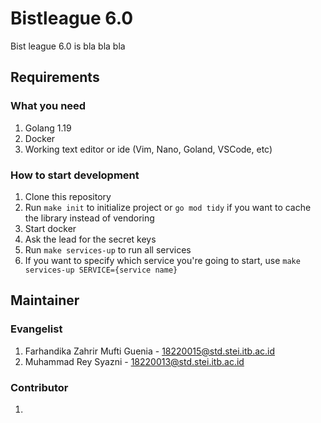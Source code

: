 # Bistleague 6.0
Bist league 6.0 is bla bla bla

## Requirements
### What you need
1. Golang 1.19
2. Docker
3. Working text editor or ide (Vim, Nano, Goland, VSCode, etc)
### How to start development
1. Clone this repository
2. Run `make init` to initialize project or `go mod tidy` if you want to cache the library instead of vendoring
3. Start docker
4. Ask the lead for the secret keys
5. Run `make services-up` to run all services
6. If you want to specify which service you're going to start, use `make services-up SERVICE={service name}`

## Maintainer
### Evangelist
1. Farhandika Zahrir Mufti Guenia - 18220015@std.stei.itb.ac.id
2. Muhammad Rey Syazni - 18220013@std.stei.itb.ac.id
### Contributor
1. 
